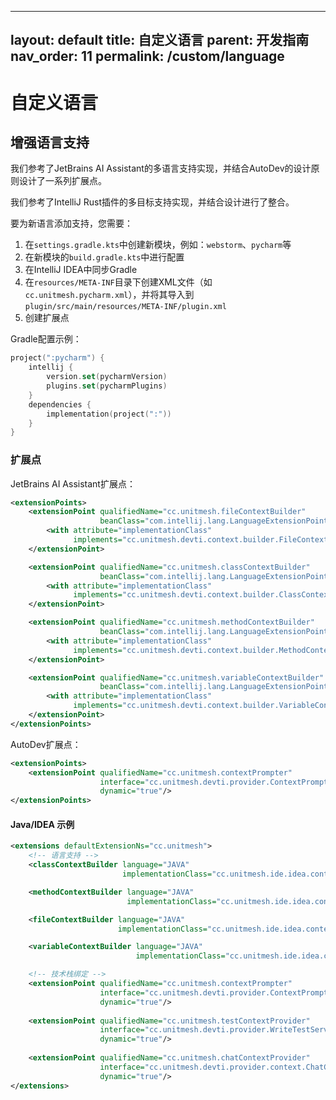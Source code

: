 

---
layout: default
title: 自定义语言
parent: 开发指南
nav_order: 11
permalink: /custom/language
---

# 自定义语言

## 增强语言支持

我们参考了JetBrains AI Assistant的多语言支持实现，并结合AutoDev的设计原则设计了一系列扩展点。

我们参考了IntelliJ Rust插件的多目标支持实现，并结合设计进行了整合。

要为新语言添加支持，您需要：

1. 在`settings.gradle.kts`中创建新模块，例如：`webstorm`、`pycharm`等
2. 在新模块的`build.gradle.kts`中进行配置
3. 在IntelliJ IDEA中同步Gradle
4. 在`resources/META-INF`目录下创建XML文件（如`cc.unitmesh.pycharm.xml`），并将其导入到`plugin/src/main/resources/META-INF/plugin.xml`
5. 创建扩展点

Gradle配置示例：

```kotlin
project(":pycharm") {
    intellij {
        version.set(pycharmVersion)
        plugins.set(pycharmPlugins)
    }
    dependencies {
        implementation(project(":"))
    }
}
```

### 扩展点

JetBrains AI Assistant扩展点：

```xml
<extensionPoints>
    <extensionPoint qualifiedName="cc.unitmesh.fileContextBuilder"
                    beanClass="com.intellij.lang.LanguageExtensionPoint" dynamic="true">
        <with attribute="implementationClass" 
              implements="cc.unitmesh.devti.context.builder.FileContextBuilder"/>
    </extensionPoint>

    <extensionPoint qualifiedName="cc.unitmesh.classContextBuilder"
                    beanClass="com.intellij.lang.LanguageExtensionPoint" dynamic="true">
        <with attribute="implementationClass"
              implements="cc.unitmesh.devti.context.builder.ClassContextBuilder"/>
    </extensionPoint>

    <extensionPoint qualifiedName="cc.unitmesh.methodContextBuilder"
                    beanClass="com.intellij.lang.LanguageExtensionPoint" dynamic="true">
        <with attribute="implementationClass"
              implements="cc.unitmesh.devti.context.builder.MethodContextBuilder"/>
    </extensionPoint>

    <extensionPoint qualifiedName="cc.unitmesh.variableContextBuilder"
                    beanClass="com.intellij.lang.LanguageExtensionPoint" dynamic="true">
        <with attribute="implementationClass"
              implements="cc.unitmesh.devti.context.builder.VariableContextBuilder"/>
    </extensionPoint>
</extensionPoints>
```

AutoDev扩展点：

```xml
<extensionPoints>
    <extensionPoint qualifiedName="cc.unitmesh.contextPrompter"
                    interface="cc.unitmesh.devti.provider.ContextPrompter"
                    dynamic="true"/>
</extensionPoints>
```

#### Java/IDEA 示例

```xml
<extensions defaultExtensionNs="cc.unitmesh">
    <!-- 语言支持 -->
    <classContextBuilder language="JAVA"
                         implementationClass="cc.unitmesh.ide.idea.context.JavaClassContextBuilder"/>

    <methodContextBuilder language="JAVA"
                          implementationClass="cc.unitmesh.ide.idea.context.JavaMethodContextBuilder"/>

    <fileContextBuilder language="JAVA"
                        implementationClass="cc.unitmesh.ide.idea.context.JavaFileContextBuilder"/>

    <variableContextBuilder language="JAVA"
                            implementationClass="cc.unitmesh.ide.idea.context.JavaVariableContextBuilder"/>

    <!-- 技术栈绑定 -->
    <extensionPoint qualifiedName="cc.unitmesh.contextPrompter"
                    interface="cc.unitmesh.devti.provider.ContextPrompter"
                    dynamic="true"/>
  
    <extensionPoint qualifiedName="cc.unitmesh.testContextProvider"
                    interface="cc.unitmesh.devti.provider.WriteTestService"
                    dynamic="true"/>
  
    <extensionPoint qualifiedName="cc.unitmesh.chatContextProvider"
                    interface="cc.unitmesh.devti.provider.context.ChatContextProvider"
                    dynamic="true"/>
</extensions>
```
